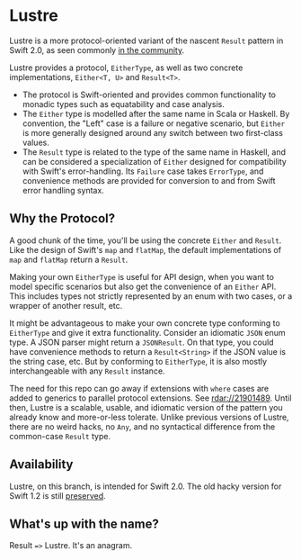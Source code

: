 # Lustre

Lustre is a more protocol-oriented variant of the nascent `Result` pattern in
Swift 2.0, as seen commonly [in the community](https://github.com/antitypical/Result).

Lustre provides a protocol, `EitherType`, as well as two concrete
implementations, `Either<T, U>` and `Result<T>`.

* The protocol is Swift-oriented and provides common functionality to monadic
  types such as equatability and case analysis.
* The `Either` type is modelled after the same name in Scala or Haskell. By
  convention, the "Left" case is a failure or negative scenario, but `Either`
  is more generally designed around any switch between two first-class values.
* The `Result` type is related to the type of the same name in Haskell, and can
  be considered a specialization of `Either` designed for compatibility with
  Swift's error-handling. Its `Failure` case takes `ErrorType`, and convenience
  methods are provided for conversion to and from Swift error handling syntax.

## Why the Protocol?

A good chunk of the time, you'll be using the concrete `Either` and `Result`.
Like the design of Swift's `map` and `flatMap`, the default implementations of
`map` and `flatMap` return a `Result`.

Making your own `EitherType` is useful for API design, when you want to model
specific scenarios but also get the convenience of an `Either` API. This
includes types not strictly represented by an enum with two cases, or a wrapper
of another result, etc.

It might be advantageous to make your own concrete type conforming to
`EitherType` and give it extra functionality. Consider an idiomatic `JSON`
enum type. A JSON parser might return a `JSONResult`. On that type, you could
have convenience methods to return a `Result<String>` if the JSON value is the
string case, etc. But by conforming to `EitherType`, it is also mostly
interchangeable with any `Result` instance.

The need for this repo can go away if extensions with `where` cases are added
to generics to parallel protocol extensions. See [rdar://21901489](http://www.openradar.me/radar?id=4677878595715072).
Until then, Lustre is a scalable, usable, and idiomatic version of the pattern
you already know and more-or-less tolerate. Unlike previous versions of Lustre,
there are no weird hacks, no `Any`, and no syntactical difference from the
common-case `Result` type.

## Availability

Lustre, on this branch, is intended for Swift 2.0. The old hacky version for
Swift 1.2 is still [preserved](https://github.com/zwaldowski/Lustre/tree/swift-1_2).

## What's up with the name?

Result `=>` Lustre. It's an anagram.
